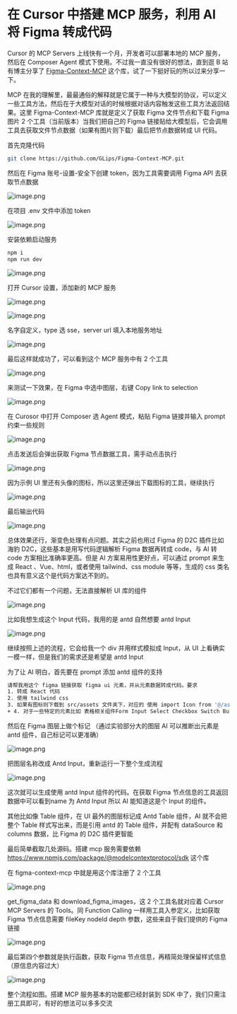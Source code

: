 # 在 Cursor 中搭建 MCP 服务，利用 AI 将 Figma 转成代码

Cursor 的 MCP Servers 上线快有一个月，开发者可以部署本地的 MCP 服务，然后在 Composer Agent 模式下使用。不过我一直没有很好的想法，直到逛 B 站有博主分享了 [Figma-Context-MCP](https://github.com/GLips/Figma-Context-MCP) 这个库，试了一下挺好玩的所以过来分享一下。

MCP 在我的理解里，最最通俗的解释就是它属于一种与大模型的协议，可以定义一些工具方法，然后在于大模型对话的时候根据对话内容触发这些工具方法返回结果。这里 Figma-Context-MCP 库就是定义了获取 Figma 文件节点和下载 Figma 图片 2 个工具（当前版本）当我们把自己的 Figma 链接贴给大模型后，它会调用工具去获取文件节点数据（如果有图片则下载）最后把节点数据转成 UI 代码。

首先克隆代码

```bash
git clone https://github.com/GLips/Figma-Context-MCP.git
```

然后在 Figma 账号-设置-安全下创建 token，因为工具需要调用 Figma API 去获取节点数据

![image.png](./images/image.png)

在项目 .env 文件中添加 token

![image.png](./images/image1.png)

安装依赖启动服务

```bash
npm i
npm run dev
```

![image.png](./images/image2.png)

打开 Cursor 设置，添加新的 MCP 服务

![image.png](./images/image3.png)

![image.png](./images/image4.png)

名字自定义，type 选 sse，server url 填入本地服务地址

![image.png](./images/image5.png)

最后这样就成功了，可以看到这个 MCP 服务中有 2 个工具

![image.png](./images/image6.png)

来测试一下效果，在 Figma 中选中图层，右键 Copy link to selection

![image.png](./images/image7.png)

在 Curosor 中打开 Composer 选 Agent 模式，粘贴 Figma 链接并输入 prompt 约束一些规则

![image.png](./images/image8.png)

点击发送后会弹出获取 Figma 节点数据工具，需手动点击执行

![image.png](./images/image9.png)

因为示例 UI 里还有头像的图标，所以这里还弹出下载图标的工具，继续执行

![image.png](./images/image10.png)

最后输出代码

![image.png](./images/image11.png)

总体效果还行，渐变色处理有点问题。其实之前也用过 Figma 的 D2C 插件比如海豹 D2C，这些基本是用写代码逻辑解析 Figma 数据再转成 code，与 AI 转 code 方案相比准确率更高。但是 AI 方案易用性更好点，可以通过 prompt 来生成 React 、Vue、html，或者使用  tailwind、css module 等等，生成的 css  类名也具有意义这个是代码方案达不到的。

不过它们都有一个问题，无法直接解析 UI 库的组件

![image.png](./images/image12.png)

比如我想生成这个 Input 代码，我用的是 antd 自然想要 antd Input

![image.png](./images/image13.png)

继续按照上述的流程，它会给我一个 div 并用样式模拟成 Input，从 UI 上看确实一模一样，但是我们的需求还是希望是 antd Input

为了让 AI 明白，首先要在 prompt 添加 antd 组件的支持

```bash
请帮我用这个 figma 链接获取 figma ui 元素，并从元素数据转成代码。要求
1. 转成 React 代码
2. 使用 tailwind css
3. 如果有图标则下载到 src/assets 文件夹下，对应的 使用 import Icon from '@/assets/icon.svg' 路径引用
+ 4. 对于一些特定的元素比如 表格相关组件Form Input Select Checkbox Switch Button，使用 antd 组件
```

然后在 Figma 图层上做个标记 （通过实验部分大的图层 AI 可以推断出元素是 antd 组件，自己标记可以更准确）

![image.png](./images/image14.png)

把图层名称改成 Antd Input，重新运行一下整个生成流程

![image.png](./images/image15.png)

这次就可以生成使用 antd Input 组件的代码。在获取 Figma 节点信息的工具返回数据中可以看到name 为 Antd Input 所以 AI 能知道这是个 Input 的组件。

其他比如像 Table 组件，在 UI 最外的图层标记成 Antd Table 组件，AI 就不会把整个 Table 样式写出来，而是引用 antd 的 Table 组件，并配有 dataSource 和 columns 数据，比 Figma 的 D2C 插件更智能

最后简单截取几处源码。搭建 mcp 服务需要依赖 https://www.npmjs.com/package/@modelcontextprotocol/sdk 这个库

在 figma-context-mcp 中就是用这个库注册了 2 个工具

![image.png](./images/image16.png)

get_figma_data 和 download_figma_images，这 2 个工具名就对应着 Cursor MCP Servers 的 Tools。同 Function Calling 一样用工具入参定义，比如获取 Figma 节点信息需要 fileKey nodeId depth 参数，这些来自于我们提供的 Figma 链接

![image.png](./images/image17.png)

最后第四个参数就是执行函数，获取 Figma 节点信息，再精简处理保留样式信息（原信息内容过大）

![image.png](./images/image18.png)

整个流程如图。搭建 MCP 服务基本的功能都已经封装到 SDK 中了，我们只需注册工具即可，有好的想法可以多多交流